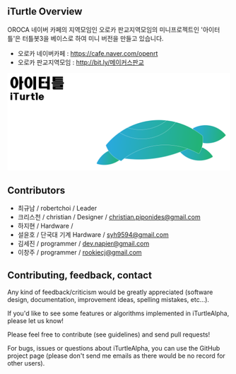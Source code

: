 ## iTurtle Overview
OROCA 네이버 카페의 지역모임인 오로카 판교지역모임의 미니프로젝트인 '아이터틀'은 터틀봇3을 베이스로 하여 미니 버전을 만들고 있습니다.
- 오로카 네이버카페 : https://cafe.naver.com/openrt
- 오로카 판교지역모임 : http://bit.ly/메이커스판교
  
![logo](./img/iTurtleLogo.png)



## Contributors
- 최규남 / robertchoi / Leader
- 크리스천 / christian / Designer / christian.piponides@gmail.com
- 하지현 / Hardware / 
- 설윤호 / 단국대 기계 Hardware / syh9594@gmail.com
- 김세진 / programmer / dev.napier@gmail.com
- 이창주 / programmer / rookiecj@gmail.com


## Contributing, feedback, contact
Any kind of feedback/criticism would be greatly appreciated (software design, documentation, improvement ideas, spelling mistakes, etc...).

If you'd like to see some features or algorithms implemented in iTurtleAlpha, please let us know!

Please feel free to contribute (see guidelines) and send pull requests!

For bugs, issues or questions about iTurtleAlpha, you can use the GitHub project page (please don't send me emails as there would be no record for other users).
